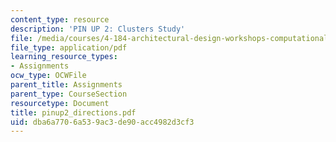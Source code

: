 ```yaml
---
content_type: resource
description: 'PIN UP 2: Clusters Study'
file: /media/courses/4-184-architectural-design-workshops-computational-design-for-housing-spring-2002/dba6a7706a539ac3de90acc4982d3cf3_pinup2_directions.pdf
file_type: application/pdf
learning_resource_types:
- Assignments
ocw_type: OCWFile
parent_title: Assignments
parent_type: CourseSection
resourcetype: Document
title: pinup2_directions.pdf
uid: dba6a770-6a53-9ac3-de90-acc4982d3cf3
---
```

